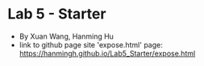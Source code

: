 # Lab 5 - Starter
- By Xuan Wang, Hanming Hu
- link to github page site 'expose.html' page: https://hanmingh.github.io/Lab5_Starter/expose.html
